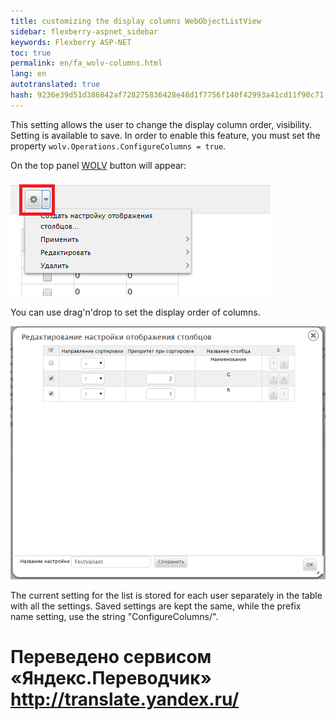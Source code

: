 ```yaml
--- 
title: customizing the display columns WebObjectListView 
sidebar: flexberry-aspnet_sidebar 
keywords: Flexberry ASP-NET 
toc: true 
permalink: en/fa_wolv-columns.html 
lang: en 
autotranslated: true 
hash: 9236e39d51d386842af728275836428e48d1f7756f140f42993a41cd11f90c71 
--- 
```


This setting allows the user to change the display column order, visibility. Setting is available to save. 
In order to enable this feature, you must set the property `wolv.Operations.ConfigureColumns = true`. 

On the top panel [WOLV](fa_web-object-list-view.html) button will appear: 

![](/images/pages/products/flexberry-aspnet/controls/wolv/configure-columns-button.png) 

You can use drag'n'drop to set the display order of columns. 

![](/images/pages/products/flexberry-aspnet/controls/wolv/configure-columns-form.png) 

The current setting for the list is stored for each user separately in the table with all the settings. Saved settings are kept the same, while the prefix name setting, use the string "ConfigureColumns/". 



 # Переведено сервисом «Яндекс.Переводчик» http://translate.yandex.ru/